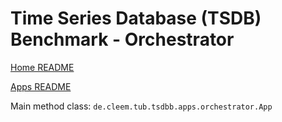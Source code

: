 # Time Series Database (TSDB) Benchmark - Orchestrator

[Home README](../../README.md)

[Apps README](../README.md)

Main method class: `de.cleem.tub.tsdbb.apps.orchestrator.App`
